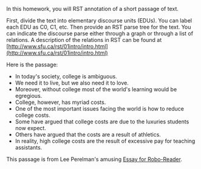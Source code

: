 In this homework, you will RST annotation of a short passage of text.

First, divide the text into elementary discourse units (EDUs). You can
label each EDU as C0, C1, etc. Then provide an RST parse tree for the
text. You can indicate the discourse parse either through a graph or
through a list of relations. A description of the relations in RST can
be found at
[http://www.sfu.ca/rst/01intro/intro.html](http://www.sfu.ca/rst/01intro/intro.html)

Here is the passage:

- In today's society, college is ambiguous.
- We need it to live, but we also need it to love.
- Moreover, without college most of the world's learning would be egregious.
- College, however, has myriad costs.
- One of the most important issues facing the world is how to reduce college costs.
- Some have argued that college costs are due to the luxuries students now expect.
- Others have argued that the costs are a result of athletics.
- In reality, high college costs are the result
  of excessive pay for teaching assistants.

This passage is from Lee Perelman's amusing [Essay for Robo-Reader](http://www.cbc.ca/spark/wp-content/uploads/2012/05/Essays-for-Robo-Reader.pdf).
